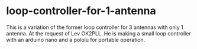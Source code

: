 # loop-controller-for-1-antenna
This is a variation of the former loop controller for 3 antennas with only 1 antenna. At the request of Lev OK2PLL.
He is making a small loop controller with an arduino nano and a pololu for portable operation.
